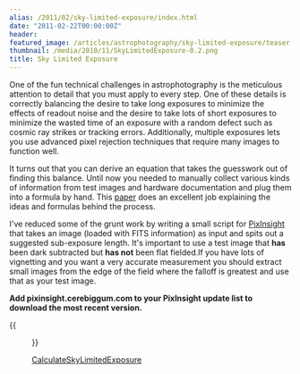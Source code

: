 ```yaml
---
alias: /2011/02/sky-limited-exposure/index.html
date: "2011-02-22T00:00:00Z"
header:
featured_image: /articles/astrophotography/sky-limited-exposure/teaser.png
thumbnail: /media/2010/11/SkyLimitedExposure-0.2.png
title: Sky Limited Exposure
---
```

One of the fun technical challenges in astrophotography is the meticulous attention to detail that you must apply to every step. One of these details is correctly balancing the desire to take long exposures to minimize the effects of readout noise and the desire to take lots of short exposures to minimize the wasted time of an exposure with a random defect such as cosmic ray strikes or tracking errors. Additionally, multiple exposures lets you use advanced pixel rejection techniques that require many images to function well.

It turns out that you can derive an equation that takes the guesswork out of finding this balance. Until now you needed to manually collect various kinds of information from test images and hardware documentation and plug them into a formula by hand. This [paper](http://www.hiddenloft.com/notes/SubExposures.pdf) does an excellent job explaining the ideas and formulas behind the process.

I've reduced some of the grunt work by writing a small script for [PixInsight](http://pixinsight.com) that takes an image (loaded with FITS information) as input and spits out a suggested sub-exposure length. It's important to use a test image that <strong>has</strong> been dark subtracted but <strong>has not</strong> been flat fielded.If you have lots of vignetting and you want a very accurate measurement you should extract small images from the edge of the field where the falloff is greatest and use that as your test image.

**Add pixinsight.cerebiggum.com to your PixInsight update list to download the most recent version.**

{{<figure src="SkyLimitedExposure-0.2.png" title="Figure 1" caption="The user interface">}}

[CalculateSkyLimitedExposure](https://github.com/seanhoughton/CalculateSkyLimitedExposure)
